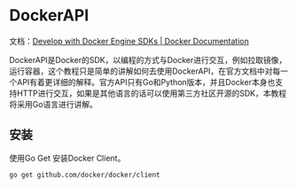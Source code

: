# DockerAPI

文档：[Develop with Docker Engine SDKs | Docker Documentation](https://docs.docker.com/engine/api/sdk/)



DockerAPI是Docker的SDK，以编程的方式与Docker进行交互，例如拉取镜像，运行容器，这个教程只是简单的讲解如何去使用DockerAPI，在官方文档中对每一个API有着更详细的解释。官方API只有Go和Python版本，并且Docker本身也支持HTTP进行交互，如果是其他语言的话可以使用第三方社区开源的SDK，本教程将采用Go语言进行讲解。



## 安装

使用Go Get 安装Docker Client。

```
go get github.com/docker/docker/client
```

